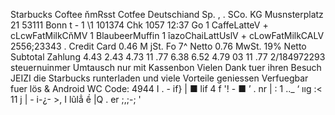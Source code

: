 Starbucks Coftee ňmRsst Cotfee Deutschiand Sp. , . SCo. KG Musnsterplatz 21 53111 Bonn t - 1 \1 101374 Chk 1057 12:37 Go 1 CaffeLatteV + cLcwFatMilkCňMV 1 BlaubeerMuffin 1 îazoChaiLattUslV + cLowFatMilkCALV 2556;23343 . Credit Card 0.46 M jSt. Fo 7^ Netto 0.76 MwSt. 19% Netto Subtotal Zahlung 4.43 2.43 4.73 11 .77 6.38 6.52 4.79 03 11 .77 2/184972293 steuernuinmer Umtausch nur mit Kassenbon Vielen Dank tuer ihren Besuch JEIZI die Starbucks runterladen und viele Vorteile geniessen Verfuegbar fuer lös & Android WC Code: 4944 I . - if} | ■ lif 4 f '! - ■ ’ . nr | : 1 .._ ‘ ııg :< 11 j | - i-¿- >, I lũlẳ ề |Q . er ;,;-; '